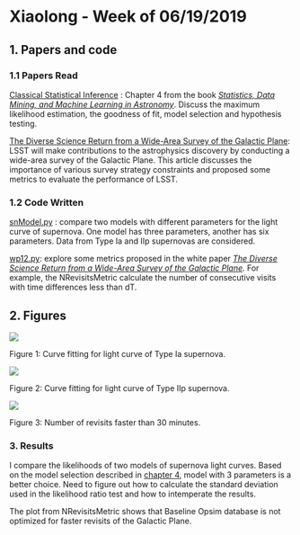 # Xiaolong - Week of 06/19/2019

## 1. Papers and code

### 1.1 Papers Read

[Classical Statistical Inference](https://www.jstor.org/stable/j.ctt4cgbdj) :  Chapter 4 from the book [*Statistics, Data Mining, and Machine Learning in Astronomy*](https://www.jstor.org/stable/j.ctt4cgbdj). Discuss the maximum likelihood estimation, the goodness of fit,  model selection and hypothesis testing.

 [The Diverse Science Return from a Wide-Area Survey of the Galactic Plane](https://arxiv.org/abs/1812.03137):  LSST will make contributions to the astrophysics discovery by conducting a wide-area survey of the Galactic Plane. This article discusses the importance of various survey strategy constraints and proposed some metrics to evaluate the performance of LSST.

### 1.2 Code Written

[snModel.py](https://github.com/xiaolng/maf/blob/master/snModel.ipynb) : compare two models with different parameters for the light curve of supernova. One model has three parameters, another has six parameters.  Data from Type Ia and IIp supernovas are considered.

[wp12.py](https://github.com/xiaolng/maf/blob/master/wp12.ipynb):  explore some metrics proposed in the white paper [*The Diverse Science Return from a Wide-Area Survey of the Galactic Plane*](https://arxiv.org/abs/1812.03137). For example, the NRevisitsMetric calculate the number of consecutive visits with time differences less than dT. 



## 2. Figures



![](https://github.com/xiaolng/weekly_report/blob/master/imgs/snia.png?raw=true)

Figure 1: Curve fitting for light curve of Type Ia supernova.



![](https://github.com/xiaolng/weekly_report/blob/master/imgs/snlc.png?raw=true)

Figure 2: Curve fitting for light curve of Type IIp supernova.



![](https://raw.githubusercontent.com/xiaolng/weekly_report/master/imgs/nRvisits.png)

Figure 3: Number of revisits faster than 30 minutes. 

### 3. Results

I compare the likelihoods of two models of supernova light curves. Based on the model selection described in [chapter 4](https://www.jstor.org/stable/j.ctt4cgbdj), model with 3 parameters is a better choice.  Need to figure out how to calculate the standard deviation used in the likelihood ratio test and how to intemperate the results.

The plot from NRevisitsMetric shows that Baseline Opsim database is not optimized for faster revisits  of the Galactic Plane.

